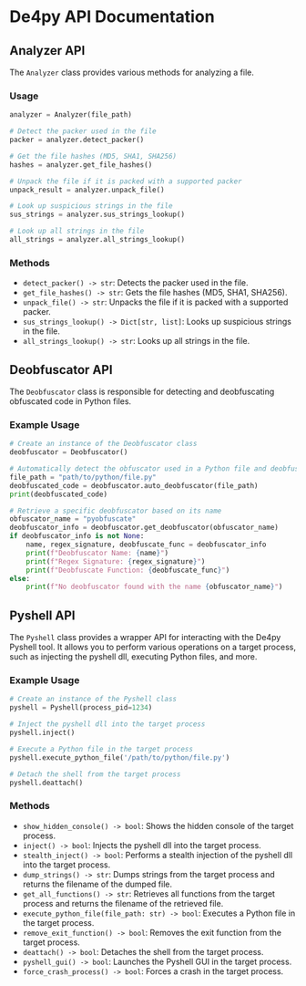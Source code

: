 # De4py API Documentation

## Analyzer API

The `Analyzer` class provides various methods for analyzing a file.

### Usage

```python
analyzer = Analyzer(file_path)

# Detect the packer used in the file
packer = analyzer.detect_packer()

# Get the file hashes (MD5, SHA1, SHA256)
hashes = analyzer.get_file_hashes()

# Unpack the file if it is packed with a supported packer
unpack_result = analyzer.unpack_file()

# Look up suspicious strings in the file
sus_strings = analyzer.sus_strings_lookup()

# Look up all strings in the file
all_strings = analyzer.all_strings_lookup()
```

### Methods

- `detect_packer() -> str`: Detects the packer used in the file.
- `get_file_hashes() -> str`: Gets the file hashes (MD5, SHA1, SHA256).
- `unpack_file() -> str`: Unpacks the file if it is packed with a supported packer.
- `sus_strings_lookup() -> Dict[str, list]`: Looks up suspicious strings in the file.
- `all_strings_lookup() -> str`: Looks up all strings in the file.

## Deobfuscator API

The `Deobfuscator` class is responsible for detecting and deobfuscating obfuscated code in Python files.

### Example Usage

```python
# Create an instance of the Deobfuscator class
deobfuscator = Deobfuscator()

# Automatically detect the obfuscator used in a Python file and deobfuscate it
file_path = "path/to/python/file.py"
deobfuscated_code = deobfuscator.auto_deobfuscator(file_path)
print(deobfuscated_code)

# Retrieve a specific deobfuscator based on its name
obfuscator_name = "pyobfuscate"
deobfuscator_info = deobfuscator.get_deobfuscator(obfuscator_name)
if deobfuscator_info is not None:
    name, regex_signature, deobfuscate_func = deobfuscator_info
    print(f"Deobfuscator Name: {name}")
    print(f"Regex Signature: {regex_signature}")
    print(f"Deobfuscate Function: {deobfuscate_func}")
else:
    print(f"No deobfuscator found with the name {obfuscator_name}")
```

## Pyshell API

The `Pyshell` class provides a wrapper API for interacting with the De4py Pyshell tool. It allows you to perform various operations on a target process, such as injecting the pyshell dll, executing Python files, and more.

### Example Usage

```python
# Create an instance of the Pyshell class
pyshell = Pyshell(process_pid=1234)

# Inject the pyshell dll into the target process
pyshell.inject()

# Execute a Python file in the target process
pyshell.execute_python_file('/path/to/python/file.py')

# Detach the shell from the target process
pyshell.deattach()
```

### Methods

- `show_hidden_console() -> bool`: Shows the hidden console of the target process.
- `inject() -> bool`: Injects the pyshell dll into the target process.
- `stealth_inject() -> bool`: Performs a stealth injection of the pyshell dll into the target process.
- `dump_strings() -> str`: Dumps strings from the target process and returns the filename of the dumped file.
- `get_all_functions() -> str`: Retrieves all functions from the target process and returns the filename of the retrieved file.
- `execute_python_file(file_path: str) -> bool`: Executes a Python file in the target process.
- `remove_exit_function() -> bool`: Removes the exit function from the target process.
- `deattach() -> bool`: Detaches the shell from the target process.
- `pyshell_gui() -> bool`: Launches the Pyshell GUI in the target process.
- `force_crash_process() -> bool`: Forces a crash in the target process.